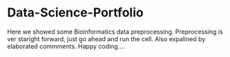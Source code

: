 # Data-Science-Portfolio
Here we showed some Bioinformatics data preprocessing. Preprocessing is ver staright forward, 
just go ahead and run the cell. Also expalined by elaborated commments. Happy coding....
